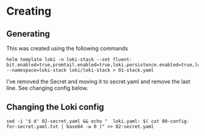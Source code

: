 # Creating

## Generating

This was created using the following commands

```shell script
helm template loki -n loki-stack --set fluent-bit.enabled=true,promtail.enabled=true,loki.persistence.enabled=true,loki.persistence.size=10Gi --namespace=loki-stack loki/loki-stack > 01-stack.yaml 

```

I've removed the Secret and moving it to secret.yaml and remove the last line. See changing config below.


## Changing the Loki config

```shell
sed -i '$ d' 02-secret.yaml && echo "  loki.yaml: $( cat 00-config-for-secret.yaml.txt | base64 -w 0 )" >> 02-secret.yaml
```